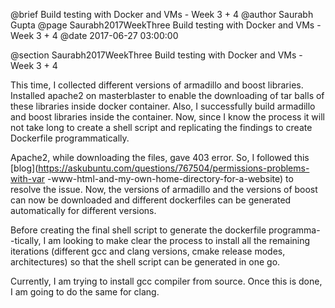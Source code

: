 @brief Build testing with Docker and VMs - Week 3 + 4
@author Saurabh Gupta
@page Saurabh2017WeekThree Build testing with Docker and VMs - Week 3 + 4
@date 2017-06-27 03:00:00

@section Saurabh2017WeekThree Build testing with Docker and VMs - Week 3 + 4


This time, I collected different versions of armadillo and boost libraries.
Installed apache2 on masterblaster to enable the downloading of  tar balls 
of these libraries inside docker container.
Also, I successfully build armadillo and boost libraries inside the container.
Now, since I know the process it will not take long to create a shell script
and replicating the findings to create Dockerfile programmatically. 

Apache2, while downloading the files, gave 403 error. So, I followed this
[blog](https://askubuntu.com/questions/767504/permissions-problems-with-var
-www-html-and-my-own-home-directory-for-a-website) to resolve the issue.
Now, the versions of armadillo and the versions of boost can now be downloaded 
and different dockerfiles can be generated automatically for different versions.

Before creating the final shell script to generate the dockerfile programma-
-tically, I am looking to make clear the process to install all the remaining
iterations (different gcc and clang versions, cmake release modes, architectures)
so that the shell script can be generated in one go. 

Currently, I am trying to install gcc compiler from source. Once this is done,
I am going to do the same for clang.